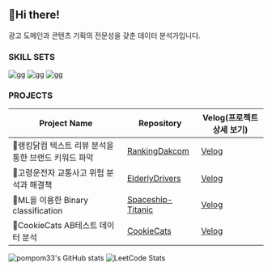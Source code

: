 ## 👋Hi there!
광고 도메인과 콘텐츠 기획의 전문성을 갖춘 데이터 분석가입니다.

### SKILL SETS
![gg](https://img.shields.io/badge/Python-3776AB.svg?&style=for-the-badge&logo=Python&logoColor=ECD53F)
![gg](https://img.shields.io/badge/mysql-4479A1.svg?&style=for-the-badge&logo=mysql&logoColor=FFFFFF)
![gg](https://img.shields.io/badge/googlebigquery-669DF6.svg?&style=for-the-badge&logo=googlebigquery&logoColor=FFFFFF)


### PROJECTS
|Project Name|Repository|Velog(프로젝트 상세 보기)|
|------|----|---|
|🍗랭킹닭컴 텍스트 리뷰 분석을 통한 브랜드 키워드 파악| [RankingDakcom](github.com/pompom33/RankingDakcom) |[Velog](https://velog.io/@pompom_33/%EB%9E%AD%ED%82%B9%EB%8B%AD%EC%BB%B4-%EC%A0%9C%ED%92%88-%EB%A6%AC%EB%B7%B0-%EB%B6%84%EC%84%9D)|
|🚕고령운전자 교통사고 위험 분석과 해결책|[ElderlyDrivers](https://github.com/pompom33/ElderlyDrivers)|[Velog](https://velog.io/@pompom_33/%EA%B3%A0%EB%A0%B9%EC%9A%B4%EC%A0%84%EC%9E%90-%EA%B5%90%ED%86%B5%EC%82%AC%EA%B3%A0-%EC%9B%90%EC%9D%B8-%EB%B6%84%EC%84%9D%EA%B3%BC-%ED%95%B4%EA%B2%B0%EC%B1%85)|
|🚀ML을 이용한 Binary classification|[Spaceship-Titanic](https://github.com/pompom33/Spaceship-Titanic)|[Velog](https://velog.io/@pompom_33/Spaceship-Titanic-Kaggle-%EA%B2%BD%EC%A7%84%EB%8C%80%ED%9A%8C)|
|🍪CookieCats AB테스트 데이터 분석|[CookieCats](https://github.com/pompom33/CookieCats)|[Velog](https://velog.io/@pompom_33/Cookie-Cats-AB-%ED%85%8C%EC%8A%A4%ED%8A%B8-%EA%B2%B0%EA%B3%BC-%EB%8D%B0%EC%9D%B4%ED%84%B0-%EB%B6%84%EC%84%9D)

![pompom33's GitHub stats](https://github-readme-stats.vercel.app/api?username=pompom33&theme=dracula_icons=true)
![LeetCode Stats](https://leetcard.jacoblin.cool/YUNA_030?theme=wtf&font=Khula)
